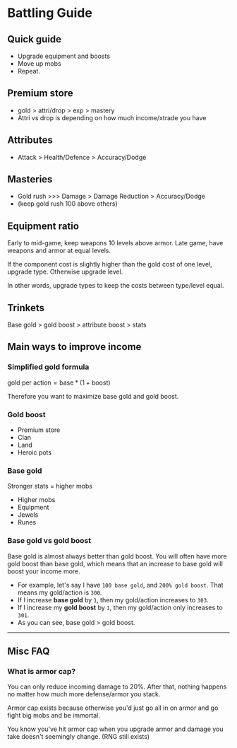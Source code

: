# Battling Guide

## Quick guide

- Upgrade equipment and boosts
- Move up mobs
- Repeat.

## Premium store

- gold > attri/drop > exp > mastery
- Attri vs drop is depending on how much income/xtrade you have

## Attributes

- Attack > Health/Defence > Accuracy/Dodge

## Masteries

- Gold rush >>> Damage > Damage Reduction > Accuracy/Dodge
- (keep gold rush 100 above others)

## Equipment ratio

Early to mid-game, keep weapons 10 levels above armor. Late game, have weapons and armor at equal levels.

If the component cost is slightly higher than the gold cost of one level, upgrade type. Otherwise upgrade level.

In other words, upgrade types to keep the costs between type/level equal.

## Trinkets

Base gold > gold boost > attribute boost > stats

## Main ways to improve income

### Simplified gold formula

$\text{gold per action} = \text{base} * (1 + \text{boost}$)

Therefore you want to maximize base gold and gold boost.

### Gold boost

- Premium store
- Clan
- Land
- Heroic pots

### Base gold

Stronger stats = higher mobs

- Higher mobs
- Equipment
- Jewels
- Runes

### Base gold vs gold boost

Base gold is almost always better than gold boost. You will often have more gold boost than base gold, which means that an increase to base gold will boost your income more.

- For example, let's say I have `100 base gold`, and `200% gold boost`. That means my gold/action is `300`.
- If I increase **base gold** by `1`, then my gold/action increases to `303`.
- If I increase my **gold boost** by `1`, then my gold/action only increases to `301`.
- As you can see, base gold > gold boost.

***

## Misc FAQ

### What is armor cap?

You can only reduce incoming damage to 20%. After that, nothing happens no matter how much more defense/armor you stack.

Armor cap exists because otherwise you'd just go all in on armor and go fight big mobs and be immortal.

You know you've hit armor cap when you upgrade armor and damage you take doesn't seemingly change. (RNG still exists)
